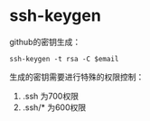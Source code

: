 # ssh-keygen
github的密钥生成：

`ssh-keygen -t rsa -C $email`

生成的密钥需要进行特殊的权限控制：
1. .ssh 为700权限
2. .ssh/* 为600权限
